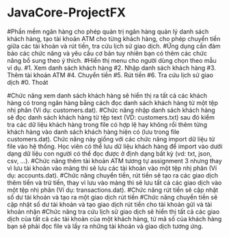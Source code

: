 # JavaCore-ProjectFX

#Phần mềm ngân hàng cho phép quản trị ngân hàng quản lý danh sách khách hàng, tạo tài khoản ATM cho từng khách hàng, cho phép chuyển tiền giữa các tài khoản và rút tiền, tra cứu lịch sử giao dịch.
#Ứng dụng cần đảm bảo các chức năng và yêu cầu cơ bản tuy nhiên bạn có thêm các chức năng bổ sung theo ý thích.
#Hiển thị menu cho người dùng chọn theo mẫu ví dụ.
#1. Xem danh sách khách hàng
#2. Nhập danh sách khách hàng
#3. Thêm tài khoản ATM
#4. Chuyển tiền
#5. Rút tiền
#6. Tra cứu lịch sử giao dịch
#0. Thoát

#Chức năng xem danh sách khách hàng sẽ hiển thị ra tất cả các khách hàng có trong ngân hàng bằng cách đọc danh sách khách hàng từ một tệp nhị phân (Ví dụ: customers.dat).
#Chức năng nhập danh sách khách hàng sẽ đọc danh sách khách hàng từ tệp text (VD: customers.txt) sau đó kiểm tra các dữ liệu khách hàng trong file có hợp lệ hay không rồi thêm từng khách hàng vào danh sách khách hàng hiện có (lưu trong file customers.dat). Chức năng này giống với các chức năng import dữ liệu từ file vào hệ thống. Học viên có thể lưu dữ liệu khách hàng để import vào dưới dạng dữ liệu con người có thể đọc được ở định dạng bất kỳ (vd: txt, json, csv, …).
#Chức năng thêm tài khoản ATM tương tự assignment 3 nhưng thay vì lưu tài khoản vào mảng thì sẽ lưu các tài khoản vào một tệp nhị phân (Ví dụ: accounts.dat).
#Chức năng chuyển tiền, rút tiền sẽ tạo ra các giao dịch thêm tiền và trừ tiền, thay vì lưu vào mảng thì sẽ lưu tất cả các giao dịch vào một tệp nhị phân (Ví dụ: transactions.dat).
#Chức năng rút tiền sẽ cập nhật số dư tài khoản và tạo ra một giao dịch rút tiền
#Chức năng chuyển tiền sẽ cập nhật số dư tài khoản và tạo giao dịch rút tiền cho tài khoản gửi và tài khoản nhận
#Chức năng tra cứu lịch sử giao dịch sẽ hiển thị tất cả các giao dịch của tất cả các tài khoản của một khách hàng, từ mã số của khách hàng bạn sẽ phải đọc file và lấy ra những tài khoản và giao dịch tương ứng.
